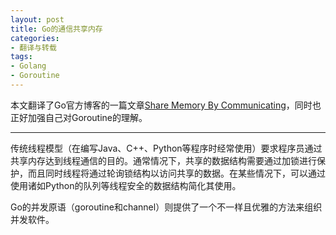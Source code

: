 ```yaml
---
layout: post
title: Go的通信共享内存
categories:
- 翻译与转载
tags:
- Golang
- Goroutine
---
```


本文翻译了Go官方博客的一篇文章[Share Memory By Communicating](http://blog.golang.org/share-memory-by-communicating)，同时也正好加强自己对Goroutine的理解。

* * *

传统线程模型（在编写Java、C++、Python等程序时经常使用）要求程序员通过共享内存达到线程通信的目的。通常情况下，共享的数据结构需要通过加锁进行保护，而且同时线程将通过轮询锁结构以访问共享的数据。在某些情况下，可以通过使用诸如Python的队列等线程安全的数据结构简化其使用。

Go的并发原语（goroutine和channel）则提供了一个不一样且优雅的方法来组织并发软件。
